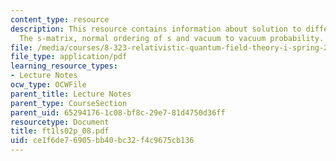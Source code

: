 ```yaml
---
content_type: resource
description: This resource contains information about solution to differential equation,
  The s-matrix, normal ordering of s and vacuum to vacuum probability.
file: /media/courses/8-323-relativistic-quantum-field-theory-i-spring-2008/ce1f6de76905bb40bc32f4c9675cb136_ft1ls02p_08.pdf
file_type: application/pdf
learning_resource_types:
- Lecture Notes
ocw_type: OCWFile
parent_title: Lecture Notes
parent_type: CourseSection
parent_uid: 65294176-1c08-bf8c-29e7-81d4750d36ff
resourcetype: Document
title: ft1ls02p_08.pdf
uid: ce1f6de7-6905-bb40-bc32-f4c9675cb136
---
```

